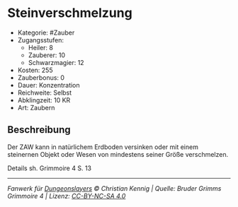 # Steinverschmelzung

- Kategorie: #Zauber
- Zugangsstufen:
  - Heiler: 8
  - Zauberer: 10
  - Schwarzmagier: 12
- Kosten: 255
- Zauberbonus: 0
- Dauer: Konzentration
- Reichweite: Selbst
- Abklingzeit: 10 KR
- Art: Zaubern

## Beschreibung

Der ZAW kann in natürlichem Erdboden versinken oder mit einem steinernen Objekt oder Wesen von mindestens seiner Größe verschmelzen.



Details sh. Grimmoire 4 S. 13

---

_Fanwerk für [Dungeonslayers](https://www.dungeonslayers.net/) © Christian Kennig | Quelle: Bruder Grimms Grimmoire 4 | Lizenz: [CC-BY-NC-SA 4.0](https://creativecommons.org/licenses/by-nc-sa/4.0/deed.de)_
